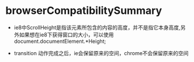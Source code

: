 # browserCompatibilitySummary

+ ie8中ScrollHeight是指该元素所包含的内容的高度，并不是指它本身高度,另外如果想在ie8下获得窗口的大小，可以使用document.documentElement.*Height;

+ transition 动作完成之后，ie会保留原来的空间，chrome不会保留原来的空间
